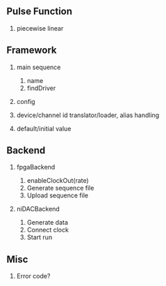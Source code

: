 ## Pulse Function
1. piecewise linear

## Framework
1. main sequence

    1. name
    2. findDriver

2. config

3. device/channel id translator/loader, alias handling

4. default/initial value

## Backend
1. fpgaBackend

    1. enableClockOut(rate)
    2. Generate sequence file
    3. Upload sequence file

2. niDACBackend

    1. Generate data
    2. Connect clock
    3. Start run

## Misc
1. Error code?
